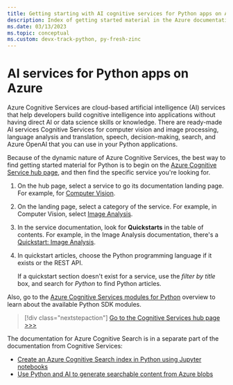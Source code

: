 ```yaml
---
title: Getting starting with AI cognitive services for Python apps on Azure
description: Index of getting started material in the Azure documentation for AI cognitive services for Python apps.
ms.date: 03/13/2023
ms.topic: conceptual
ms.custom: devx-track-python, py-fresh-zinc
---
```


# AI services for Python apps on Azure

Azure Cognitive Services are cloud-based artificial intelligence (AI) services that help developers build cognitive intelligence into applications without having direct AI or data science skills or knowledge. There are ready-made AI services Cognitive Services for computer vision and image processing, language analysis and translation, speech, decision-making, search, and Azure OpenAI that you can use in your Python applications.

Because of the dynamic nature of Azure Cognitive Services, the best way to find getting started material for Python is to begin on the [Azure Cognitive Service hub page](/azure/cognitive-services/), and then find the specific service you're looking for.

1. On the hub page, select a service to go its documentation landing page. For example, for [Computer Vision](/azure/cognitive-services/computer-vision/).

1. On the landing page, select a category of the service. For example, in Computer Vision, select [Image Analysis](/azure/cognitive-services/computer-vision/overview-image-analysis).

1. In the service documentation, look for **Quickstarts** in the table of contents. For example, in the Image Analysis documentation, there's a [Quickstart: Image Analysis](/azure/cognitive-services/computer-vision/quickstarts-sdk/image-analysis-client-library-40).

1. In quickstart articles, choose the Python programming language if it exists or the REST API.

    If a quickstart section doesn't exist for a service, use the *filter by title* box, and search for *Python* to find Python articles.

Also, go to the [Azure Cognitive Services modules for Python](/python/api/overview/azure/cognitive-services) overview to learn about the available Python SDK modules.

> [!div class="nextstepaction"]
> [Go to the Cognitive Services hub page >>>](/azure/cognitive-services/)

The documentation for Azure Cognitive Search is in a separate part of the documentation from Cognitive Services:

- [Create an Azure Cognitive Search index in Python using Jupyter notebooks](/azure/search/search-get-started-python)
- [Use Python and AI to generate searchable content from Azure blobs](/azure/search/cognitive-search-tutorial-blob-python)
